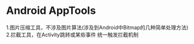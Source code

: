 # Android AppTools
1.图片压缩工具，不涉及图片算法(涉及到Android中Bitmap的几种简单处理方法)  
2.拦截工具，在Activity跳转或某些事件 统一触发拦截机制

